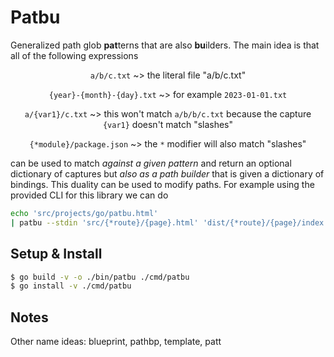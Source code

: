 # Patbu

Generalized path glob **pat**terns that are also **bu**ilders. The main idea is that all of the following expressions

<center>

`a/b/c.txt` ~> the literal file "a/b/c.txt"

`{year}-{month}-{day}.txt` ~> for example `2023-01-01.txt`

`a/{var1}/c.txt` ~> this won't match `a/b/b/c.txt` because the capture `{var1}` doesn't match "slashes"

`{*module}/package.json` ~> the `*` modifier will also match "slashes"

</center>

can be used to match _against a given pattern_ and return an optional dictionary of captures but _also as a path builder_ that is given a dictionary of bindings. This duality can be used to modify paths. For example using the provided CLI for this library we can do

```bash
echo 'src/projects/go/patbu.html' 
| patbu --stdin 'src/{*route}/{page}.html' 'dist/{*route}/{page}/index.html'
```

## Setup & Install

```bash shell
$ go build -v -o ./bin/patbu ./cmd/patbu
$ go install -v ./cmd/patbu
```

## Notes

Other name ideas: blueprint, pathbp, template, patt